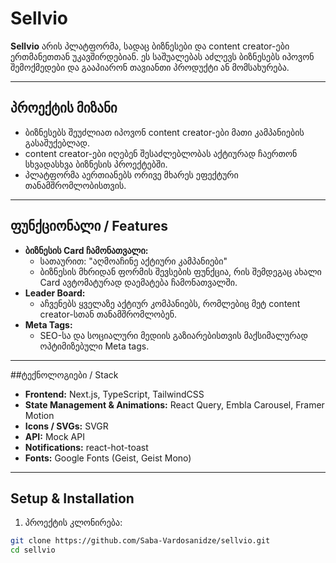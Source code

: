 # Sellvio

**Sellvio** არის პლატფორმა, სადაც ბიზნესები და content creator-ები ერთმანეთთან უკავშირდებიან. ეს საშუალებას აძლევს ბიზნესებს იპოვონ შემოქმედები და გააპიარონ თავიანთი პროდუქტი ან მომსახურება.

---

## პროექტის მიზანი

- ბიზნესებს შეუძლიათ იპოვონ content creator-ები მათი კამპანიების გასაშუქებლად.
- content creator-ები იღებენ შესაძლებლობას აქტიურად ჩაერთონ სხვადასხვა ბიზნესის პროექტებში.
- პლატფორმა აერთიანებს ორივე მხარეს ეფექტური თანამშრომლობისთვის.

---

## ფუნქციონალი / Features

- **ბიზნესის Card ჩამონათვალი:**
  - სათაურით: "აღმოაჩინე აქტიური კამპანიები"
  - ბიზნესის მხრიდან ფორმის შევსების ფუნქცია, რის შემდეგაც ახალი Card ავტომატურად დაემატება ჩამონათვალში.
- **Leader Board:**
  - აჩვენებს ყველაზე აქტიურ კომპანიებს, რომლებიც მეტ content creator-სთან თანამშრომლობენ.
- **Meta Tags:**
  - SEO-სა და სოციალური მედიის გაზიარებისთვის მაქსიმალურად ოპტიმიზებული Meta tags.

---

##ტექნოლოგიები / Stack

- **Frontend:** Next.js, TypeScript, TailwindCSS
- **State Management & Animations:** React Query, Embla Carousel, Framer Motion
- **Icons / SVGs:** SVGR
- **API:** Mock API
- **Notifications:** react-hot-toast
- **Fonts:** Google Fonts (Geist, Geist Mono)

---

## Setup & Installation

1. პროექტის კლონირება:

```bash
git clone https://github.com/Saba-Vardosanidze/sellvio.git
cd sellvio
```
